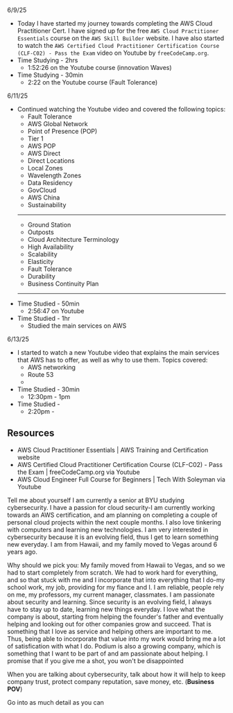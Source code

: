 6/9/25
- Today I have started my journey towards completing the AWS Cloud Practitioner Cert. I have signed up for the free `AWS Cloud Practitioner Essentials` course on the `AWS Skill Builder` website. I have also started to watch the `AWS Certified Cloud Practitioner Certification Course (CLF-C02) - Pass the Exam` video on Youtube by `freeCodeCamp.org`.
- Time Studying - 2hrs
	- 1:52:26 on the Youtube course (innovation Waves)
- Time Studying - 30min
	- 2:22 on the Youtube course (Fault Tolerance)

6/11/25
- Continued watching the Youtube video and covered the following topics:
	- Fault Tolerance
	- AWS Global Network
	- Point of Presence (POP)
	- Tier 1
	- AWS POP
	- AWS Direct
	- Direct Locations
	- Local Zones
	- Wavelength Zones
	- Data Residency
	- GovCloud
	- AWS China
	- Sustainability
	- -----------------------
	- Ground Station
	- Outposts
	- Cloud Architecture Terminology
	- High Availability
	- Scalability
	- Elasticity
	- Fault Tolerance
	- Durability
	- Business Continuity Plan
	- -----------------------
- Time Studied - 50min
	- 2:56:47 on Youtube
- Time Studied - 1hr
	- Studied the main services on AWS

6/13/25
- I started to watch a new Youtube video that explains the main services that AWS has to offer, as well as why to use them. Topics covered:
	- AWS networking
	- Route 53
	- 
- Time Studied - 30min
	- 12:30pm - 1pm
- Time Studied - 
	- 2:20pm - 

## Resources
- AWS Cloud Practitioner Essentials | AWS Training and Certification website
- AWS Certified Cloud Practitioner Certification Course (CLF-C02) - Pass the Exam | freeCodeCamp.org via Youtube
- AWS Cloud Engineer Full Course for Beginners | Tech With Soleyman via Youtube


Tell me about yourself
I am currently a senior at BYU studying cybersecurity. I have a passion for cloud security-I am currently working towards an AWS certification, and am planning on completing a couple of personal cloud projects within the next couple months. I also love tinkering with computers and learning new technologies. I am very interested in cybersecurity because it is an evolving field, thus I get to learn something new everyday. I am from Hawaii, and my family moved to Vegas around 6 years ago. 

Why should we pick you:
My family moved from Hawaii to Vegas, and so we had to start completely from scratch. We had to work hard for everything, and so that stuck with me and I incorporate that into everything that I do-my school work, my job, providing for my fiance and I. I am reliable, people rely on me, my professors, my current manager, classmates. I am passionate about security and learning. Since security is an evolving field, I always have to stay up to date, learning new things everyday. I love what the company is about, starting from helping the founder's father and eventually helping and looking out for other companies grow and succeed. That is something that I love as service and helping others are important to me. Thus, being able to incorporate that value into my work would bring me a lot of satisfication with what I do. Podium is also a growing company, which is something that I want to be part of and am passionate about helping. I promise that if you give me a shot, you won't be disappointed

When you are talking about cybersecurity, talk about how it will help to keep company trust, protect company reputation, save money, etc. (**Business POV**)

Go into as much detail as you can


